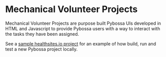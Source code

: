 # Mechanical Volunteer Projects

Mechanical Volunteer Projects are purpose built Pybossa UIs developed in HTML and Javascript to provide Pybossa users with a way to interact with the tasks they have been assigned.

See a [sample healthsites.io project](samples/healthsites/README.md) for an example of how build, run and test a new Pybossa project locally.
